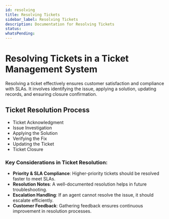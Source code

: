 ```yaml
---
id: resolving
title: Resolving Tickets
sidebar_label: Resolving Tickets
description: Documentation for Resolving Tickets
status: 
whatsPending: 
---
```


# Resolving Tickets in a Ticket Management System

Resolving a ticket effectively ensures customer satisfaction and compliance with SLAs. It involves identifying the issue, applying a solution, updating records, and ensuring closure confirmation.

## Ticket Resolution Process

- Ticket Acknowledgment
- Issue Investigation
- Applying the Solution
- Verifying the Fix
- Updating the Ticket
- Ticket Closure

### Key Considerations in Ticket Resolution:

- **Priority & SLA Compliance**: Higher-priority tickets should be resolved faster to meet SLAs.
- **Resolution Notes**: A well-documented resolution helps in future troubleshooting.
- **Escalation Handling**: If an agent cannot resolve the issue, it should escalate efficiently.
- **Customer Feedback**: Gathering feedback ensures continuous improvement in resolution processes.

